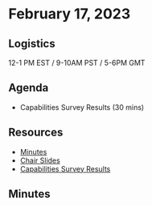 # February 17, 2023

## Logistics

12-1 PM EST / 9-10AM PST / 5-6PM GMT

## Agenda

* Capabilities Survey Results (30 mins)

## Resources

* [Minutes](https://docs.google.com/document/d/1w8ek_NCw7qPEwTnjQgJRMUFV54hkLRb5_bIZYHMFXJY/edit?usp=sharing)
* [Chair Slides](https://docs.google.com/presentation/d/1fbTkLkH5LLuP4vfe-mLcZY51a8WHaBaerDGkanG8G0c/edit?usp=sharing&resourcekey=0-f8HEgJpLs08kPAAFtx7f5w)
* [Capabilities Survey Results](https://docs.google.com/presentation/d/1DbhXWYk4j_T-uWXNk32rN2MmPCW9-wbiNa1MixHbfLU/edit?usp=sharing&resourcekey=0-pN297jTBYTqIFNBvOD0SKA)

## Minutes

